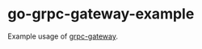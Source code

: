 # go-grpc-gateway-example

Example usage of [grpc-gateway](https://github.com/grpc-ecosystem/grpc-gateway).
